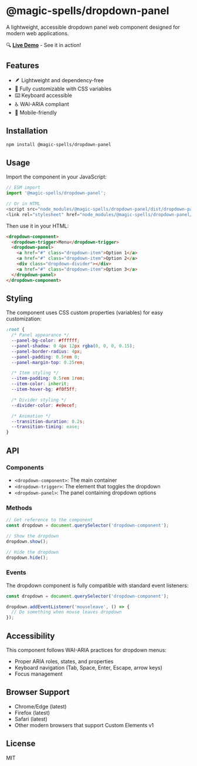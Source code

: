 # @magic-spells/dropdown-panel

A lightweight, accessible dropdown panel web component designed for modern web applications.

🔍 **[Live Demo](https://magic-spells.github.io/dropdown-panel/demo/)** - See it in action!

## Features

- 🪶 Lightweight and dependency-free
- 🌈 Fully customizable with CSS variables
- ⌨️ Keyboard accessible
- ♿ WAI-ARIA compliant
- 📱 Mobile-friendly

## Installation

```bash
npm install @magic-spells/dropdown-panel
```

## Usage

Import the component in your JavaScript:

```javascript
// ESM import
import '@magic-spells/dropdown-panel';

// Or in HTML
<script src="node_modules/@magic-spells/dropdown-panel/dist/dropdown-panel.min.js"></script>
<link rel="stylesheet" href="node_modules/@magic-spells/dropdown-panel/dist/dropdown-panel.min.css">
```

Then use it in your HTML:

```html
<dropdown-component>
  <dropdown-trigger>Menu</dropdown-trigger>
  <dropdown-panel>
    <a href="#" class="dropdown-item">Option 1</a>
    <a href="#" class="dropdown-item">Option 2</a>
    <div class="dropdown-divider"></div>
    <a href="#" class="dropdown-item">Option 3</a>
  </dropdown-panel>
</dropdown-component>
```

## Styling

The component uses CSS custom properties (variables) for easy customization:

```css
:root {
  /* Panel appearance */
  --panel-bg-color: #ffffff;
  --panel-shadow: 0 4px 12px rgba(0, 0, 0, 0.15);
  --panel-border-radius: 4px;
  --panel-padding: 0.5rem 0;
  --panel-margin-top: 0.25rem;

  /* Item styling */
  --item-padding: 0.5rem 1rem;
  --item-color: inherit;
  --item-hover-bg: #f0f5ff;

  /* Divider styling */
  --divider-color: #e9ecef;

  /* Animation */
  --transition-duration: 0.2s;
  --transition-timing: ease;
}
```

## API

### Components

- `<dropdown-component>`: The main container
- `<dropdown-trigger>`: The element that toggles the dropdown
- `<dropdown-panel>`: The panel containing dropdown options

### Methods

```javascript
// Get reference to the component
const dropdown = document.querySelector('dropdown-component');

// Show the dropdown
dropdown.show();

// Hide the dropdown
dropdown.hide();
```

### Events

The dropdown component is fully compatible with standard event listeners:

```javascript
const dropdown = document.querySelector('dropdown-component');

dropdown.addEventListener('mouseleave', () => {
  // Do something when mouse leaves dropdown
});
```

## Accessibility

This component follows WAI-ARIA practices for dropdown menus:

- Proper ARIA roles, states, and properties
- Keyboard navigation (Tab, Space, Enter, Escape, arrow keys)
- Focus management

## Browser Support

- Chrome/Edge (latest)
- Firefox (latest)
- Safari (latest)
- Other modern browsers that support Custom Elements v1

## License

MIT
